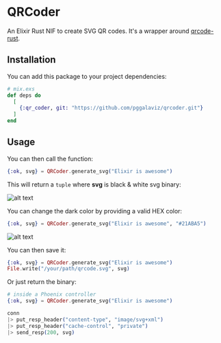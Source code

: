# QRCoder

An Elixir Rust NIF to create SVG QR codes.
It's a wrapper around [qrcode-rust](https://github.com/kennytm/qrcode-rust).

## Installation

You can add this package to your project dependencies:

```elixir
# mix.exs
def deps do
  [
    {:qr_coder, git: "https://github.com/pggalaviz/qrcoder.git"}
  ]
end
```
## Usage

You can then call the function:

```elixir
{:ok, svg} = QRCoder.generate_svg("Elixir is awesome")
```
This will return a `tuple` where **svg** is black & white svg binary:

![alt text](./examples/basic.svg "Basic QR Code")

You can change the dark color by providing a valid HEX color:

```elixir
{:ok, svg} = QRCoder.generate_svg("Elixir is awesome", "#21ABA5")
```
![alt text](./examples/custom.svg "Custom QR Code")

You can then save it:

```elixir
{:ok, svg} = QRCoder.generate_svg("Elixir is awesome")
File.write("/your/path/qrcode.svg", svg)
```

Or just return the binary:

```elixir
# inside a Phoenix controller
{:ok, svg} = QRCoder.generate_svg("Elixir is awesome")

conn
|> put_resp_header("content-type", "image/svg+xml")
|> put_resp_header("cache-control", "private")
|> send_resp(200, svg)
```
